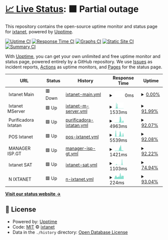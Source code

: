 # [📈 Live Status](https://status.ixtanet.com): <!--live status--> **🟧 Partial outage**

This repository contains the open-source uptime monitor and status page for [ixtanet](https://status.ixtanet.com), powered by [Upptime](https://github.com/upptime/upptime).

[![Uptime CI](https://github.com/ixtanet/upptime/workflows/Uptime%20CI/badge.svg)](https://github.com/ixtanet/upptime/actions?query=workflow%3A%22Uptime+CI%22)
[![Response Time CI](https://github.com/ixtanet/upptime/workflows/Response%20Time%20CI/badge.svg)](https://github.com/ixtanet/upptime/actions?query=workflow%3A%22Response+Time+CI%22)
[![Graphs CI](https://github.com/ixtanet/upptime/workflows/Graphs%20CI/badge.svg)](https://github.com/ixtanet/upptime/actions?query=workflow%3A%22Graphs+CI%22)
[![Static Site CI](https://github.com/ixtanet/upptime/workflows/Static%20Site%20CI/badge.svg)](https://github.com/ixtanet/upptime/actions?query=workflow%3A%22Static+Site+CI%22)
[![Summary CI](https://github.com/ixtanet/upptime/workflows/Summary%20CI/badge.svg)](https://github.com/ixtanet/upptime/actions?query=workflow%3A%22Summary+CI%22)

With [Upptime](https://upptime.js.org), you can get your own unlimited and free uptime monitor and status page, powered entirely by a GitHub repository. We use [Issues](https://github.com/ixtanet/upptime/issues) as incident reports, [Actions](https://github.com/ixtanet/upptime/actions) as uptime monitors, and [Pages](https://status.ixtanet.com) for the status page.

<!--start: status pages-->
<!-- This summary is generated by Upptime (https://github.com/upptime/upptime) -->
<!-- Do not edit this manually, your changes will be overwritten -->
<!-- prettier-ignore -->
| URL | Status | History | Response Time | Uptime |
| --- | ------ | ------- | ------------- | ------ |
| <img alt="" src="https://icons.duckduckgo.com/ip3/null.ico" height="13"> Ixtanet Main | 🟥 Down | [ixtanet-main.yml](https://github.com/ixtanet/upptime/commits/HEAD/history/ixtanet-main.yml) | <details><summary><img alt="Response time graph" src="./graphs/ixtanet-main/response-time-week.png" height="20"> 0ms</summary><br><a href="https://status.ixtanet.com/history/ixtanet-main"><img alt="Response time 277" src="https://img.shields.io/endpoint?url=https%3A%2F%2Fraw.githubusercontent.com%2Fixtanet%2Fupptime%2FHEAD%2Fapi%2Fixtanet-main%2Fresponse-time.json"></a><br><a href="https://status.ixtanet.com/history/ixtanet-main"><img alt="24-hour response time 0" src="https://img.shields.io/endpoint?url=https%3A%2F%2Fraw.githubusercontent.com%2Fixtanet%2Fupptime%2FHEAD%2Fapi%2Fixtanet-main%2Fresponse-time-day.json"></a><br><a href="https://status.ixtanet.com/history/ixtanet-main"><img alt="7-day response time 0" src="https://img.shields.io/endpoint?url=https%3A%2F%2Fraw.githubusercontent.com%2Fixtanet%2Fupptime%2FHEAD%2Fapi%2Fixtanet-main%2Fresponse-time-week.json"></a><br><a href="https://status.ixtanet.com/history/ixtanet-main"><img alt="30-day response time 157" src="https://img.shields.io/endpoint?url=https%3A%2F%2Fraw.githubusercontent.com%2Fixtanet%2Fupptime%2FHEAD%2Fapi%2Fixtanet-main%2Fresponse-time-month.json"></a><br><a href="https://status.ixtanet.com/history/ixtanet-main"><img alt="1-year response time 327" src="https://img.shields.io/endpoint?url=https%3A%2F%2Fraw.githubusercontent.com%2Fixtanet%2Fupptime%2FHEAD%2Fapi%2Fixtanet-main%2Fresponse-time-year.json"></a></details> | <details><summary><a href="https://status.ixtanet.com/history/ixtanet-main">0.00%</a></summary><a href="https://status.ixtanet.com/history/ixtanet-main"><img alt="All-time uptime 82.64%" src="https://img.shields.io/endpoint?url=https%3A%2F%2Fraw.githubusercontent.com%2Fixtanet%2Fupptime%2FHEAD%2Fapi%2Fixtanet-main%2Fuptime.json"></a><br><a href="https://status.ixtanet.com/history/ixtanet-main"><img alt="24-hour uptime 0.00%" src="https://img.shields.io/endpoint?url=https%3A%2F%2Fraw.githubusercontent.com%2Fixtanet%2Fupptime%2FHEAD%2Fapi%2Fixtanet-main%2Fuptime-day.json"></a><br><a href="https://status.ixtanet.com/history/ixtanet-main"><img alt="7-day uptime 0.00%" src="https://img.shields.io/endpoint?url=https%3A%2F%2Fraw.githubusercontent.com%2Fixtanet%2Fupptime%2FHEAD%2Fapi%2Fixtanet-main%2Fuptime-week.json"></a><br><a href="https://status.ixtanet.com/history/ixtanet-main"><img alt="30-day uptime 0.00%" src="https://img.shields.io/endpoint?url=https%3A%2F%2Fraw.githubusercontent.com%2Fixtanet%2Fupptime%2FHEAD%2Fapi%2Fixtanet-main%2Fuptime-month.json"></a><br><a href="https://status.ixtanet.com/history/ixtanet-main"><img alt="1-year uptime 73.66%" src="https://img.shields.io/endpoint?url=https%3A%2F%2Fraw.githubusercontent.com%2Fixtanet%2Fupptime%2FHEAD%2Fapi%2Fixtanet-main%2Fuptime-year.json"></a></details>
| <img alt="" src="https://icons.duckduckgo.com/ip3/null.ico" height="13"> Ixtanet MServer | 🟩 Up | [ixtanet-m-server.yml](https://github.com/ixtanet/upptime/commits/HEAD/history/ixtanet-m-server.yml) | <details><summary><img alt="Response time graph" src="./graphs/ixtanet-m-server/response-time-week.png" height="20"> 1533ms</summary><br><a href="https://status.ixtanet.com/history/ixtanet-m-server"><img alt="Response time 479" src="https://img.shields.io/endpoint?url=https%3A%2F%2Fraw.githubusercontent.com%2Fixtanet%2Fupptime%2FHEAD%2Fapi%2Fixtanet-m-server%2Fresponse-time.json"></a><br><a href="https://status.ixtanet.com/history/ixtanet-m-server"><img alt="24-hour response time 179" src="https://img.shields.io/endpoint?url=https%3A%2F%2Fraw.githubusercontent.com%2Fixtanet%2Fupptime%2FHEAD%2Fapi%2Fixtanet-m-server%2Fresponse-time-day.json"></a><br><a href="https://status.ixtanet.com/history/ixtanet-m-server"><img alt="7-day response time 1533" src="https://img.shields.io/endpoint?url=https%3A%2F%2Fraw.githubusercontent.com%2Fixtanet%2Fupptime%2FHEAD%2Fapi%2Fixtanet-m-server%2Fresponse-time-week.json"></a><br><a href="https://status.ixtanet.com/history/ixtanet-m-server"><img alt="30-day response time 1039" src="https://img.shields.io/endpoint?url=https%3A%2F%2Fraw.githubusercontent.com%2Fixtanet%2Fupptime%2FHEAD%2Fapi%2Fixtanet-m-server%2Fresponse-time-month.json"></a><br><a href="https://status.ixtanet.com/history/ixtanet-m-server"><img alt="1-year response time 517" src="https://img.shields.io/endpoint?url=https%3A%2F%2Fraw.githubusercontent.com%2Fixtanet%2Fupptime%2FHEAD%2Fapi%2Fixtanet-m-server%2Fresponse-time-year.json"></a></details> | <details><summary><a href="https://status.ixtanet.com/history/ixtanet-m-server">91.99%</a></summary><a href="https://status.ixtanet.com/history/ixtanet-m-server"><img alt="All-time uptime 96.30%" src="https://img.shields.io/endpoint?url=https%3A%2F%2Fraw.githubusercontent.com%2Fixtanet%2Fupptime%2FHEAD%2Fapi%2Fixtanet-m-server%2Fuptime.json"></a><br><a href="https://status.ixtanet.com/history/ixtanet-m-server"><img alt="24-hour uptime 82.01%" src="https://img.shields.io/endpoint?url=https%3A%2F%2Fraw.githubusercontent.com%2Fixtanet%2Fupptime%2FHEAD%2Fapi%2Fixtanet-m-server%2Fuptime-day.json"></a><br><a href="https://status.ixtanet.com/history/ixtanet-m-server"><img alt="7-day uptime 91.99%" src="https://img.shields.io/endpoint?url=https%3A%2F%2Fraw.githubusercontent.com%2Fixtanet%2Fupptime%2FHEAD%2Fapi%2Fixtanet-m-server%2Fuptime-week.json"></a><br><a href="https://status.ixtanet.com/history/ixtanet-m-server"><img alt="30-day uptime 67.45%" src="https://img.shields.io/endpoint?url=https%3A%2F%2Fraw.githubusercontent.com%2Fixtanet%2Fupptime%2FHEAD%2Fapi%2Fixtanet-m-server%2Fuptime-month.json"></a><br><a href="https://status.ixtanet.com/history/ixtanet-m-server"><img alt="1-year uptime 92.58%" src="https://img.shields.io/endpoint?url=https%3A%2F%2Fraw.githubusercontent.com%2Fixtanet%2Fupptime%2FHEAD%2Fapi%2Fixtanet-m-server%2Fuptime-year.json"></a></details>
| <img alt="" src="https://icons.duckduckgo.com/ip3/null.ico" height="13"> Purificadora Ixtatan | 🟩 Up | [purificadora-ixtatan.yml](https://github.com/ixtanet/upptime/commits/HEAD/history/purificadora-ixtatan.yml) | <details><summary><img alt="Response time graph" src="./graphs/purificadora-ixtatan/response-time-week.png" height="20"> 4963ms</summary><br><a href="https://status.ixtanet.com/history/purificadora-ixtatan"><img alt="Response time 3792" src="https://img.shields.io/endpoint?url=https%3A%2F%2Fraw.githubusercontent.com%2Fixtanet%2Fupptime%2FHEAD%2Fapi%2Fpurificadora-ixtatan%2Fresponse-time.json"></a><br><a href="https://status.ixtanet.com/history/purificadora-ixtatan"><img alt="24-hour response time 4495" src="https://img.shields.io/endpoint?url=https%3A%2F%2Fraw.githubusercontent.com%2Fixtanet%2Fupptime%2FHEAD%2Fapi%2Fpurificadora-ixtatan%2Fresponse-time-day.json"></a><br><a href="https://status.ixtanet.com/history/purificadora-ixtatan"><img alt="7-day response time 4963" src="https://img.shields.io/endpoint?url=https%3A%2F%2Fraw.githubusercontent.com%2Fixtanet%2Fupptime%2FHEAD%2Fapi%2Fpurificadora-ixtatan%2Fresponse-time-week.json"></a><br><a href="https://status.ixtanet.com/history/purificadora-ixtatan"><img alt="30-day response time 3755" src="https://img.shields.io/endpoint?url=https%3A%2F%2Fraw.githubusercontent.com%2Fixtanet%2Fupptime%2FHEAD%2Fapi%2Fpurificadora-ixtatan%2Fresponse-time-month.json"></a><br><a href="https://status.ixtanet.com/history/purificadora-ixtatan"><img alt="1-year response time 3792" src="https://img.shields.io/endpoint?url=https%3A%2F%2Fraw.githubusercontent.com%2Fixtanet%2Fupptime%2FHEAD%2Fapi%2Fpurificadora-ixtatan%2Fresponse-time-year.json"></a></details> | <details><summary><a href="https://status.ixtanet.com/history/purificadora-ixtatan">92.07%</a></summary><a href="https://status.ixtanet.com/history/purificadora-ixtatan"><img alt="All-time uptime 74.75%" src="https://img.shields.io/endpoint?url=https%3A%2F%2Fraw.githubusercontent.com%2Fixtanet%2Fupptime%2FHEAD%2Fapi%2Fpurificadora-ixtatan%2Fuptime.json"></a><br><a href="https://status.ixtanet.com/history/purificadora-ixtatan"><img alt="24-hour uptime 79.07%" src="https://img.shields.io/endpoint?url=https%3A%2F%2Fraw.githubusercontent.com%2Fixtanet%2Fupptime%2FHEAD%2Fapi%2Fpurificadora-ixtatan%2Fuptime-day.json"></a><br><a href="https://status.ixtanet.com/history/purificadora-ixtatan"><img alt="7-day uptime 92.07%" src="https://img.shields.io/endpoint?url=https%3A%2F%2Fraw.githubusercontent.com%2Fixtanet%2Fupptime%2FHEAD%2Fapi%2Fpurificadora-ixtatan%2Fuptime-week.json"></a><br><a href="https://status.ixtanet.com/history/purificadora-ixtatan"><img alt="30-day uptime 79.95%" src="https://img.shields.io/endpoint?url=https%3A%2F%2Fraw.githubusercontent.com%2Fixtanet%2Fupptime%2FHEAD%2Fapi%2Fpurificadora-ixtatan%2Fuptime-month.json"></a><br><a href="https://status.ixtanet.com/history/purificadora-ixtatan"><img alt="1-year uptime 74.75%" src="https://img.shields.io/endpoint?url=https%3A%2F%2Fraw.githubusercontent.com%2Fixtanet%2Fupptime%2FHEAD%2Fapi%2Fpurificadora-ixtatan%2Fuptime-year.json"></a></details>
| <img alt="" src="https://icons.duckduckgo.com/ip3/null.ico" height="13"> POS Ixtanet | 🟩 Up | [pos-ixtanet.yml](https://github.com/ixtanet/upptime/commits/HEAD/history/pos-ixtanet.yml) | <details><summary><img alt="Response time graph" src="./graphs/pos-ixtanet/response-time-week.png" height="20"> 5539ms</summary><br><a href="https://status.ixtanet.com/history/pos-ixtanet"><img alt="Response time 3734" src="https://img.shields.io/endpoint?url=https%3A%2F%2Fraw.githubusercontent.com%2Fixtanet%2Fupptime%2FHEAD%2Fapi%2Fpos-ixtanet%2Fresponse-time.json"></a><br><a href="https://status.ixtanet.com/history/pos-ixtanet"><img alt="24-hour response time 5917" src="https://img.shields.io/endpoint?url=https%3A%2F%2Fraw.githubusercontent.com%2Fixtanet%2Fupptime%2FHEAD%2Fapi%2Fpos-ixtanet%2Fresponse-time-day.json"></a><br><a href="https://status.ixtanet.com/history/pos-ixtanet"><img alt="7-day response time 5539" src="https://img.shields.io/endpoint?url=https%3A%2F%2Fraw.githubusercontent.com%2Fixtanet%2Fupptime%2FHEAD%2Fapi%2Fpos-ixtanet%2Fresponse-time-week.json"></a><br><a href="https://status.ixtanet.com/history/pos-ixtanet"><img alt="30-day response time 3841" src="https://img.shields.io/endpoint?url=https%3A%2F%2Fraw.githubusercontent.com%2Fixtanet%2Fupptime%2FHEAD%2Fapi%2Fpos-ixtanet%2Fresponse-time-month.json"></a><br><a href="https://status.ixtanet.com/history/pos-ixtanet"><img alt="1-year response time 3734" src="https://img.shields.io/endpoint?url=https%3A%2F%2Fraw.githubusercontent.com%2Fixtanet%2Fupptime%2FHEAD%2Fapi%2Fpos-ixtanet%2Fresponse-time-year.json"></a></details> | <details><summary><a href="https://status.ixtanet.com/history/pos-ixtanet">92.08%</a></summary><a href="https://status.ixtanet.com/history/pos-ixtanet"><img alt="All-time uptime 63.84%" src="https://img.shields.io/endpoint?url=https%3A%2F%2Fraw.githubusercontent.com%2Fixtanet%2Fupptime%2FHEAD%2Fapi%2Fpos-ixtanet%2Fuptime.json"></a><br><a href="https://status.ixtanet.com/history/pos-ixtanet"><img alt="24-hour uptime 79.07%" src="https://img.shields.io/endpoint?url=https%3A%2F%2Fraw.githubusercontent.com%2Fixtanet%2Fupptime%2FHEAD%2Fapi%2Fpos-ixtanet%2Fuptime-day.json"></a><br><a href="https://status.ixtanet.com/history/pos-ixtanet"><img alt="7-day uptime 92.08%" src="https://img.shields.io/endpoint?url=https%3A%2F%2Fraw.githubusercontent.com%2Fixtanet%2Fupptime%2FHEAD%2Fapi%2Fpos-ixtanet%2Fuptime-week.json"></a><br><a href="https://status.ixtanet.com/history/pos-ixtanet"><img alt="30-day uptime 67.99%" src="https://img.shields.io/endpoint?url=https%3A%2F%2Fraw.githubusercontent.com%2Fixtanet%2Fupptime%2FHEAD%2Fapi%2Fpos-ixtanet%2Fuptime-month.json"></a><br><a href="https://status.ixtanet.com/history/pos-ixtanet"><img alt="1-year uptime 63.84%" src="https://img.shields.io/endpoint?url=https%3A%2F%2Fraw.githubusercontent.com%2Fixtanet%2Fupptime%2FHEAD%2Fapi%2Fpos-ixtanet%2Fuptime-year.json"></a></details>
| <img alt="" src="https://icons.duckduckgo.com/ip3/null.ico" height="13"> MANAGER ISP.GT | 🟩 Up | [manager-isp-gt.yml](https://github.com/ixtanet/upptime/commits/HEAD/history/manager-isp-gt.yml) | <details><summary><img alt="Response time graph" src="./graphs/manager-isp-gt/response-time-week.png" height="20"> 1421ms</summary><br><a href="https://status.ixtanet.com/history/manager-isp-gt"><img alt="Response time 1574" src="https://img.shields.io/endpoint?url=https%3A%2F%2Fraw.githubusercontent.com%2Fixtanet%2Fupptime%2FHEAD%2Fapi%2Fmanager-isp-gt%2Fresponse-time.json"></a><br><a href="https://status.ixtanet.com/history/manager-isp-gt"><img alt="24-hour response time 984" src="https://img.shields.io/endpoint?url=https%3A%2F%2Fraw.githubusercontent.com%2Fixtanet%2Fupptime%2FHEAD%2Fapi%2Fmanager-isp-gt%2Fresponse-time-day.json"></a><br><a href="https://status.ixtanet.com/history/manager-isp-gt"><img alt="7-day response time 1421" src="https://img.shields.io/endpoint?url=https%3A%2F%2Fraw.githubusercontent.com%2Fixtanet%2Fupptime%2FHEAD%2Fapi%2Fmanager-isp-gt%2Fresponse-time-week.json"></a><br><a href="https://status.ixtanet.com/history/manager-isp-gt"><img alt="30-day response time 1633" src="https://img.shields.io/endpoint?url=https%3A%2F%2Fraw.githubusercontent.com%2Fixtanet%2Fupptime%2FHEAD%2Fapi%2Fmanager-isp-gt%2Fresponse-time-month.json"></a><br><a href="https://status.ixtanet.com/history/manager-isp-gt"><img alt="1-year response time 1574" src="https://img.shields.io/endpoint?url=https%3A%2F%2Fraw.githubusercontent.com%2Fixtanet%2Fupptime%2FHEAD%2Fapi%2Fmanager-isp-gt%2Fresponse-time-year.json"></a></details> | <details><summary><a href="https://status.ixtanet.com/history/manager-isp-gt">92.22%</a></summary><a href="https://status.ixtanet.com/history/manager-isp-gt"><img alt="All-time uptime 65.73%" src="https://img.shields.io/endpoint?url=https%3A%2F%2Fraw.githubusercontent.com%2Fixtanet%2Fupptime%2FHEAD%2Fapi%2Fmanager-isp-gt%2Fuptime.json"></a><br><a href="https://status.ixtanet.com/history/manager-isp-gt"><img alt="24-hour uptime 79.09%" src="https://img.shields.io/endpoint?url=https%3A%2F%2Fraw.githubusercontent.com%2Fixtanet%2Fupptime%2FHEAD%2Fapi%2Fmanager-isp-gt%2Fuptime-day.json"></a><br><a href="https://status.ixtanet.com/history/manager-isp-gt"><img alt="7-day uptime 92.22%" src="https://img.shields.io/endpoint?url=https%3A%2F%2Fraw.githubusercontent.com%2Fixtanet%2Fupptime%2FHEAD%2Fapi%2Fmanager-isp-gt%2Fuptime-week.json"></a><br><a href="https://status.ixtanet.com/history/manager-isp-gt"><img alt="30-day uptime 68.09%" src="https://img.shields.io/endpoint?url=https%3A%2F%2Fraw.githubusercontent.com%2Fixtanet%2Fupptime%2FHEAD%2Fapi%2Fmanager-isp-gt%2Fuptime-month.json"></a><br><a href="https://status.ixtanet.com/history/manager-isp-gt"><img alt="1-year uptime 65.73%" src="https://img.shields.io/endpoint?url=https%3A%2F%2Fraw.githubusercontent.com%2Fixtanet%2Fupptime%2FHEAD%2Fapi%2Fmanager-isp-gt%2Fuptime-year.json"></a></details>
| <img alt="" src="https://icons.duckduckgo.com/ip3/null.ico" height="13"> Ixtanet SAT | 🟩 Up | [ixtanet-sat.yml](https://github.com/ixtanet/upptime/commits/HEAD/history/ixtanet-sat.yml) | <details><summary><img alt="Response time graph" src="./graphs/ixtanet-sat/response-time-week.png" height="20"> 1103ms</summary><br><a href="https://status.ixtanet.com/history/ixtanet-sat"><img alt="Response time 3124" src="https://img.shields.io/endpoint?url=https%3A%2F%2Fraw.githubusercontent.com%2Fixtanet%2Fupptime%2FHEAD%2Fapi%2Fixtanet-sat%2Fresponse-time.json"></a><br><a href="https://status.ixtanet.com/history/ixtanet-sat"><img alt="24-hour response time 180" src="https://img.shields.io/endpoint?url=https%3A%2F%2Fraw.githubusercontent.com%2Fixtanet%2Fupptime%2FHEAD%2Fapi%2Fixtanet-sat%2Fresponse-time-day.json"></a><br><a href="https://status.ixtanet.com/history/ixtanet-sat"><img alt="7-day response time 1103" src="https://img.shields.io/endpoint?url=https%3A%2F%2Fraw.githubusercontent.com%2Fixtanet%2Fupptime%2FHEAD%2Fapi%2Fixtanet-sat%2Fresponse-time-week.json"></a><br><a href="https://status.ixtanet.com/history/ixtanet-sat"><img alt="30-day response time 1900" src="https://img.shields.io/endpoint?url=https%3A%2F%2Fraw.githubusercontent.com%2Fixtanet%2Fupptime%2FHEAD%2Fapi%2Fixtanet-sat%2Fresponse-time-month.json"></a><br><a href="https://status.ixtanet.com/history/ixtanet-sat"><img alt="1-year response time 3476" src="https://img.shields.io/endpoint?url=https%3A%2F%2Fraw.githubusercontent.com%2Fixtanet%2Fupptime%2FHEAD%2Fapi%2Fixtanet-sat%2Fresponse-time-year.json"></a></details> | <details><summary><a href="https://status.ixtanet.com/history/ixtanet-sat">74.94%</a></summary><a href="https://status.ixtanet.com/history/ixtanet-sat"><img alt="All-time uptime 95.76%" src="https://img.shields.io/endpoint?url=https%3A%2F%2Fraw.githubusercontent.com%2Fixtanet%2Fupptime%2FHEAD%2Fapi%2Fixtanet-sat%2Fuptime.json"></a><br><a href="https://status.ixtanet.com/history/ixtanet-sat"><img alt="24-hour uptime 54.48%" src="https://img.shields.io/endpoint?url=https%3A%2F%2Fraw.githubusercontent.com%2Fixtanet%2Fupptime%2FHEAD%2Fapi%2Fixtanet-sat%2Fuptime-day.json"></a><br><a href="https://status.ixtanet.com/history/ixtanet-sat"><img alt="7-day uptime 74.94%" src="https://img.shields.io/endpoint?url=https%3A%2F%2Fraw.githubusercontent.com%2Fixtanet%2Fupptime%2FHEAD%2Fapi%2Fixtanet-sat%2Fuptime-week.json"></a><br><a href="https://status.ixtanet.com/history/ixtanet-sat"><img alt="30-day uptime 83.40%" src="https://img.shields.io/endpoint?url=https%3A%2F%2Fraw.githubusercontent.com%2Fixtanet%2Fupptime%2FHEAD%2Fapi%2Fixtanet-sat%2Fuptime-month.json"></a><br><a href="https://status.ixtanet.com/history/ixtanet-sat"><img alt="1-year uptime 93.24%" src="https://img.shields.io/endpoint?url=https%3A%2F%2Fraw.githubusercontent.com%2Fixtanet%2Fupptime%2FHEAD%2Fapi%2Fixtanet-sat%2Fuptime-year.json"></a></details>
| <img alt="" src="https://icons.duckduckgo.com/ip3/null.ico" height="13"> N IXTANET | 🟩 Up | [n-ixtanet.yml](https://github.com/ixtanet/upptime/commits/HEAD/history/n-ixtanet.yml) | <details><summary><img alt="Response time graph" src="./graphs/n-ixtanet/response-time-week.png" height="20"> 224ms</summary><br><a href="https://status.ixtanet.com/history/n-ixtanet"><img alt="Response time 303" src="https://img.shields.io/endpoint?url=https%3A%2F%2Fraw.githubusercontent.com%2Fixtanet%2Fupptime%2FHEAD%2Fapi%2Fn-ixtanet%2Fresponse-time.json"></a><br><a href="https://status.ixtanet.com/history/n-ixtanet"><img alt="24-hour response time 223" src="https://img.shields.io/endpoint?url=https%3A%2F%2Fraw.githubusercontent.com%2Fixtanet%2Fupptime%2FHEAD%2Fapi%2Fn-ixtanet%2Fresponse-time-day.json"></a><br><a href="https://status.ixtanet.com/history/n-ixtanet"><img alt="7-day response time 224" src="https://img.shields.io/endpoint?url=https%3A%2F%2Fraw.githubusercontent.com%2Fixtanet%2Fupptime%2FHEAD%2Fapi%2Fn-ixtanet%2Fresponse-time-week.json"></a><br><a href="https://status.ixtanet.com/history/n-ixtanet"><img alt="30-day response time 205" src="https://img.shields.io/endpoint?url=https%3A%2F%2Fraw.githubusercontent.com%2Fixtanet%2Fupptime%2FHEAD%2Fapi%2Fn-ixtanet%2Fresponse-time-month.json"></a><br><a href="https://status.ixtanet.com/history/n-ixtanet"><img alt="1-year response time 303" src="https://img.shields.io/endpoint?url=https%3A%2F%2Fraw.githubusercontent.com%2Fixtanet%2Fupptime%2FHEAD%2Fapi%2Fn-ixtanet%2Fresponse-time-year.json"></a></details> | <details><summary><a href="https://status.ixtanet.com/history/n-ixtanet">93.04%</a></summary><a href="https://status.ixtanet.com/history/n-ixtanet"><img alt="All-time uptime 90.67%" src="https://img.shields.io/endpoint?url=https%3A%2F%2Fraw.githubusercontent.com%2Fixtanet%2Fupptime%2FHEAD%2Fapi%2Fn-ixtanet%2Fuptime.json"></a><br><a href="https://status.ixtanet.com/history/n-ixtanet"><img alt="24-hour uptime 84.66%" src="https://img.shields.io/endpoint?url=https%3A%2F%2Fraw.githubusercontent.com%2Fixtanet%2Fupptime%2FHEAD%2Fapi%2Fn-ixtanet%2Fuptime-day.json"></a><br><a href="https://status.ixtanet.com/history/n-ixtanet"><img alt="7-day uptime 93.04%" src="https://img.shields.io/endpoint?url=https%3A%2F%2Fraw.githubusercontent.com%2Fixtanet%2Fupptime%2FHEAD%2Fapi%2Fn-ixtanet%2Fuptime-week.json"></a><br><a href="https://status.ixtanet.com/history/n-ixtanet"><img alt="30-day uptime 85.02%" src="https://img.shields.io/endpoint?url=https%3A%2F%2Fraw.githubusercontent.com%2Fixtanet%2Fupptime%2FHEAD%2Fapi%2Fn-ixtanet%2Fuptime-month.json"></a><br><a href="https://status.ixtanet.com/history/n-ixtanet"><img alt="1-year uptime 90.67%" src="https://img.shields.io/endpoint?url=https%3A%2F%2Fraw.githubusercontent.com%2Fixtanet%2Fupptime%2FHEAD%2Fapi%2Fn-ixtanet%2Fuptime-year.json"></a></details>

<!--end: status pages-->

[**Visit our status website →**](https://status.ixtanet.com)

## 📄 License

- Powered by: [Upptime](https://github.com/upptime/upptime)
- Code: [MIT](./LICENSE) © [ixtanet](https://status.ixtanet.com)
- Data in the `./history` directory: [Open Database License](https://opendatacommons.org/licenses/odbl/1-0/)
